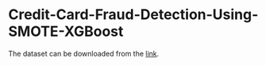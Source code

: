 # Credit-Card-Fraud-Detection-Using-SMOTE-XGBoost

The dataset can be downloaded from the [link](https://www.kaggle.com/mlg-ulb/creditcardfraud "Kaggle").
